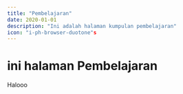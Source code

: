 ```yaml
---
title: "Pembelajaran"
date: 2020-01-01
description: "Ini adalah halaman kumpulan pembelajaran"
icon: "i-ph-browser-duotone"s
---
```


# ini halaman Pembelajaran

Halooo
